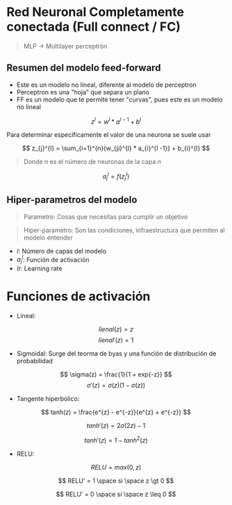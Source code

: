 # Red Neuronal Completamente conectada (Full connect / FC)

> MLP -> Multilayer perceptrón

## Resumen del modelo feed-forward

- Este es un modelo no lineal, diferente al modelo de perceptron
- Perceptron es una "hoja" que separa un plano
- FF es un modelo que te permite tener "curvas", pues este es un modelo no lineal

$$
z^{l} = w^{l} * a^{l -1} + b^{l}
$$

Para determinar especificamente el valor de una neurona se suele usar

$$
z_{j}^{l} = \sum_{i=1}^{n}{w_{ji}^{l} * a_{i}^{l -1}} + b_{i}^{l}
$$

> Donde $n$ es el número de neuronas de la capa $n$

$$
a_j^l=f(z_j^l)
$$

## Hiper-parametros del modelo

> Parametro: Cosas que necesitas para cumplir un objetivo

> Hiper-parametro: Son las condiciones, infraestructura que permiten al modelo entender

- $l$: Número de capas del modelo
- $a_{j}^{l}$: Función de activación
- $lr$: Learning rate

# Funciones de activación

- Lineal:

$$
lienal(z) = z
$$
$$
lienal'(z) = 1
$$

- Sigmoidal: Surge del teorma de byas y una función de distribución de probabilidad

$$
\sigma(z) = \frac{1}{1 + exp{-z}}
$$
$$
\sigma'(z) = \sigma(z)(1 - \sigma(z))
$$

- Tangente hiperbolico:

$$
tanh(z) = \frac{e^{z} - e^{-z}}{e^{z} + e^{-z}}
$$

$$
tanh'(z) = 2\sigma(2z) - 1
$$

$$
tanh'(z) = 1 - tanh^{2}(z)
$$

- RELU:

$$
RELU = max(0, z)
$$

$$
RELU' = 1 \space si \space z \gt 0
$$

$$
RELU' = 0 \space si \space z \leq 0
$$